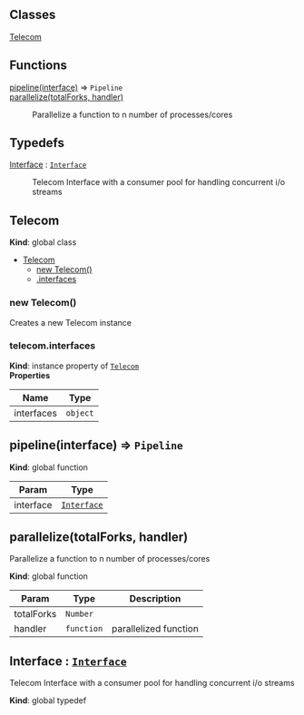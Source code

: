 ## Classes

<dl>
<dt><a href="#Telecom">Telecom</a></dt>
<dd></dd>
</dl>

## Functions

<dl>
<dt><a href="#pipeline">pipeline(interface)</a> ⇒ <code>Pipeline</code></dt>
<dd></dd>
<dt><a href="#parallelize">parallelize(totalForks, handler)</a></dt>
<dd><p>Parallelize a function to n number of processes/cores</p>
</dd>
</dl>

## Typedefs

<dl>
<dt><a href="#Interface">Interface</a> : <code><a href="#Interface">Interface</a></code></dt>
<dd><p>Telecom Interface with a consumer pool for handling concurrent i/o streams</p>
</dd>
</dl>

<a name="Telecom"></a>

## Telecom
**Kind**: global class  

* [Telecom](#Telecom)
    * [new Telecom()](#new_Telecom_new)
    * [.interfaces](#Telecom+interfaces)

<a name="new_Telecom_new"></a>

### new Telecom()
Creates a new Telecom instance

<a name="Telecom+interfaces"></a>

### telecom.interfaces
**Kind**: instance property of <code>[Telecom](#Telecom)</code>  
**Properties**

| Name | Type |
| --- | --- |
| interfaces | <code>object</code> | 

<a name="pipeline"></a>

## pipeline(interface) ⇒ <code>Pipeline</code>
**Kind**: global function  

| Param | Type |
| --- | --- |
| interface | <code>[Interface](#Interface)</code> | 

<a name="parallelize"></a>

## parallelize(totalForks, handler)
Parallelize a function to n number of processes/cores

**Kind**: global function  

| Param | Type | Description |
| --- | --- | --- |
| totalForks | <code>Number</code> |  |
| handler | <code>function</code> | parallelized function |

<a name="Interface"></a>

## Interface : <code>[Interface](#Interface)</code>
Telecom Interface with a consumer pool for handling concurrent i/o streams

**Kind**: global typedef  
